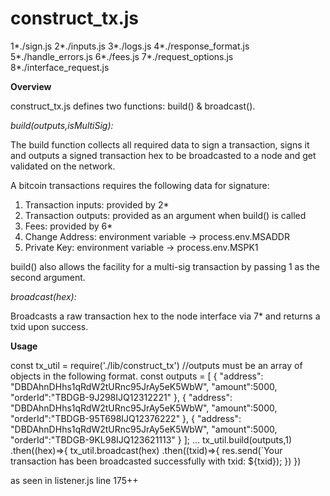 # construct_tx.js

1*./sign.js
2*./inputs.js
3*./logs.js
4*./response_format.js
5*./handle_errors.js
6*./fees.js
7*./request_options.js
8*./interface_request.js

**Overview**

construct_tx.js defines two functions: build() & broadcast().

*build(outputs,isMultiSig):*

The build function collects all required data to sign a transaction, signs it and outputs a signed transaction hex to be broadcasted to a node and get validated on the network. 

A bitcoin transactions requires the following data for signature:
1. Transaction inputs: provided by 2*
2. Transaction outputs: provided as an argument when build() is called
3. Fees: provided by 6*
4. Change Address: environment variable -> process.env.MSADDR
5. Private Key: environment variable -> process.env.MSPK1

build() also allows the facility for a multi-sig transaction by passing 1 as the second argument.


*broadcast(hex):*

Broadcasts a raw transaction hex to the node interface via 7* and returns a txid upon success.


**Usage**

const tx_util = require('./lib/construct_tx')
//outputs must be an array of objects in the following format.
const outputs = [
    {
      "address": "DBDAhnDHhs1qRdW2tURnc95JrAy5eK5WbW",
      "amount":5000,
      "orderId":"TBDGB-9J298IJQ12312221"
    },
    {
      "address": "DBDAhnDHhs1qRdW2tURnc95JrAy5eK5WbW",
      "amount":5000,
      "orderId":"TBDGB-95T698IJQ12376222"
    },
    {
      "address": "DBDAhnDHhs1qRdW2tURnc95JrAy5eK5WbW",
      "amount":5000,
      "orderId":"TBDGB-9KL98IJQ123621113"
    }
];
...
tx_util.build(outputs,1)
.then((hex)=>{
  tx_util.broadcast(hex)
  .then((txid)=>{
    res.send(`Your transaction has been broadcasted successfully with txid: ${txid});
  })
})

as seen in listener.js line 175++
